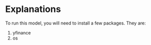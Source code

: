 # Explanations
To run this model, you will need to install a few packages.
They are:
1) yfinance
2) os
